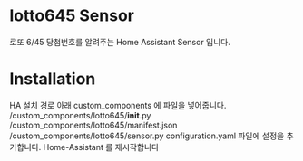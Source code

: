 # lotto645 Sensor
로또 6/45 당첨번호를 알려주는 Home Assistant Sensor 입니다.

# Installation
HA 설치 경로 아래 custom_components 에 파일을 넣어줍니다.
<config directory>/custom_components/lotto645/__init__.py
<config directory>/custom_components/lotto645/manifest.json
<config directory>/custom_components/lotto645/sensor.py
configuration.yaml 파일에 설정을 추가합니다.
Home-Assistant 를 재시작합니다
